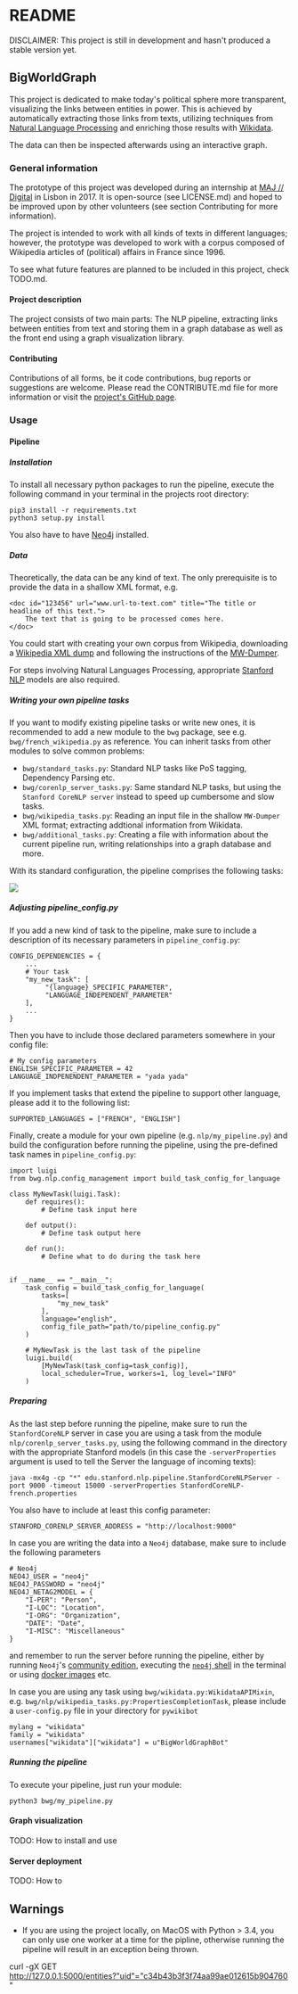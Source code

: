 # README

DISCLAIMER: This project is still in development and hasn't produced a stable version yet.

## BigWorldGraph

This project is dedicated to make today's political sphere more transparent, visualizing the links between entities in 
power. This is achieved by automatically extracting those links from texts, utilizing techniques from [Natural Language 
Processing](https://en.wikipedia.org/wiki/Natural_language_processing) and enriching those results with 
[Wikidata](https://www.wikidata.org/wiki/Wikidata:Main_Page).

The data can then be inspected afterwards using an interactive graph.


### General information

The prototype of this project was developed during an internship at [MAJ // Digital](http://maj.digital/) in Lisbon in 2017. 
It is open-source (see LICENSE.md) and hoped to be improved upon by other volunteers (see section Contributing for more 
information). 

The project is intended to work with all kinds of texts in different languages; however, the prototype was developed to 
work with a corpus composed of Wikipedia articles of (political) affairs in France since 1996.

To see what future features are planned to be included in this project, check TODO.md.

#### Project description

The project consists of two main parts: The NLP pipeline, extracting links between entities from text and storing them 
in a graph database as well as the front end using a graph visualization library.

#### Contributing

Contributions of all forms, be it code contributions, bug reports or suggestions are welcome. Please read the 
CONTRIBUTE.md file for more information or visit the [project's GitHub page](https://github.com/majdigital/bigworldgraph).

### Usage

#### Pipeline

##### Installation

To install all necessary python packages to run the pipeline, execute the following command in your terminal in the projects 
root directory:

    pip3 install -r requirements.txt
    python3 setup.py install
    
You also have to have [Neo4j](https://neo4j.com/download/) installed.


##### Data

Theoretically, the data can be any kind of text. The only prerequisite is to provide the data in a shallow XML format, e.g.

    <doc id="123456" url="www.url-to-text.com" title="The title or headline of this text.">
        The text that is going to be processed comes here.
    </doc>
    
You could start with creating your own corpus from Wikipedia, downloading a [Wikipedia XML dump](https://dumps.wikimedia.org/)
and following the instructions of the [MW-Dumper](https://www.mediawiki.org/wiki/Manual:MWDumper).

For steps involving Natural Languages Processing, appropriate [Stanford NLP](https://stanfordnlp.github.io/CoreNLP/download.html) models are also required.


##### Writing your own pipeline tasks

If you want to modify existing pipeline tasks or write new ones, it is recommended to add a new module to the `bwg` package,
see e.g. `bwg/french_wikipedia.py` as reference. You can inherit tasks from other modules to solve common problems:

* `bwg/standard_tasks.py`: Standard NLP tasks like PoS tagging, Dependency Parsing etc.
* `bwg/corenlp_server_tasks.py`: Same standard NLP tasks, but using the `Stanford CoreNLP server` instead to speed up 
cumbersome and slow tasks.
* `bwg/wikipedia_tasks.py`: Reading an input file in the shallow `MW-Dumper` XML format; extracting addtional information 
from Wikidata.
* `bwg/additional_tasks.py`: Creating a file with information about the current pipeline run, writing relationships into 
a graph database and more.

With its standard configuration, the pipeline comprises the following tasks:

![](./img/flowchart.png)


##### Adjusting pipeline_config.py

If you add a new kind of task to the pipeline, make sure to include a description of its necessary parameters in 
`pipeline_config.py`:

    CONFIG_DEPENDENCIES = {
        ...
        # Your task
        "my_new_task": [
             "{language}_SPECIFIC_PARAMETER", 
             "LANGUAGE_INDEPENDENT_PARAMETER"
        ],
        ...
    }
    
Then you have to include those declared parameters somewhere in your config file:

    # My config parameters
    ENGLISH_SPECIFIC_PARAMETER = 42
    LANGUAGE_INDPENENDENT_PARAMETER = "yada yada"
    
If you implement tasks that extend the pipeline to support other language, please add it to the following list:

    SUPPORTED_LANGUAGES = ["FRENCH", "ENGLISH"]
    
Finally, create a module for your own pipeline (e.g. `nlp/my_pipeline.py`) and build the configuration before running the pipeline, using the 
pre-defined task names in `pipeline_config.py`: 

    import luigi
    from bwg.nlp.config_management import build_task_config_for_language
    
    class MyNewTask(luigi.Task):
        def requires():
            # Define task input here
            
        def output():
            # Define task output here
            
        def run():
            # Define what to do during the task here
            
    
    if __name__ == "__main__":
        task_config = build_task_config_for_language(
            tasks=[
                "my_new_task"
            ],
            language="english",
            config_file_path="path/to/pipeline_config.py"
        )
        
        # MyNewTask is the last task of the pipeline
        luigi.build(
            [MyNewTask(task_config=task_config)],
            local_scheduler=True, workers=1, log_level="INFO"
        )


##### Preparing

As the last step before running the pipeline, make sure to run the `StanfordCoreNLP` server in case you are using a task
from the module `nlp/corenlp_server_tasks.py`, using the following command in the directory with the appropriate Stanford
models (in this case the `-serverProperties` argument is used to tell the Server the language of incoming texts):

    java -mx4g -cp "*" edu.stanford.nlp.pipeline.StanfordCoreNLPServer -port 9000 -timeout 15000 -serverProperties StanfordCoreNLP-french.properties 
    
You also have to include at least this config parameter:

    STANFORD_CORENLP_SERVER_ADDRESS = "http://localhost:9000"
      
In case you are writing the data into a `Neo4j` database, make sure to include the following parameters

    # Neo4j
    NEO4J_USER = "neo4j"
    NEO4J_PASSWORD = "neo4j"
    NEO4J_NETAG2MODEL = {
        "I-PER": "Person",
        "I-LOC": "Location",
        "I-ORG": "Organization",
        "DATE": "Date",
        "I-MISC": "Miscellaneous"
    }
    
and remember to run the server before running the pipeline, either by running `Neo4j`'s [community edition](https://neo4j.com/download/),
executing the [`neo4j` shell](http://technoracle.blogspot.pt/2012/04/neo4j-installing-running-and-shell.html) in the terminal 
or using [docker images](https://neo4j.com/developer/docker/) etc.

In case you are using any task using `bwg/wikidata.py:WikidataAPIMixin`, e.g. `bwg/nlp/wikipedia_tasks.py:PropertiesCompletionTask`,
please include a `user-config.py` file in your directory for `pywikibot`

    mylang = "wikidata"
    family = "wikidata"
    usernames["wikidata"]["wikidata"] = u"BigWorldGraphBot"


##### Running the pipeline

To execute your pipeline, just run your module:

    python3 bwg/my_pipeline.py


#### Graph visualization

TODO: How to install and use

#### Server deployment

TODO: How to

## Warnings

* If you are using the project locally, on MacOS with Python > 3.4, you can only use one worker at a time for the 
pipline, otherwise running the pipeline will result in an exception being thrown.

curl -gX GET http://127.0.0.1:5000/entities?"uid"="c34b43b3f3f74aa99ae012615b904760"